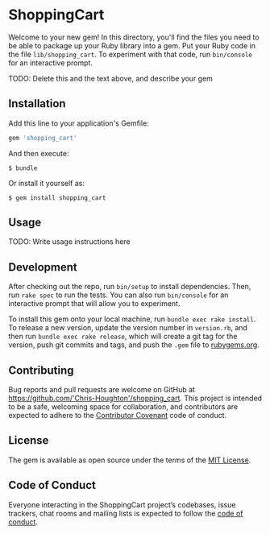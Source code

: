 # ShoppingCart

Welcome to your new gem! In this directory, you'll find the files you need to be able to package up your Ruby library into a gem. Put your Ruby code in the file `lib/shopping_cart`. To experiment with that code, run `bin/console` for an interactive prompt.

TODO: Delete this and the text above, and describe your gem

## Installation

Add this line to your application's Gemfile:

```ruby
gem 'shopping_cart'
```

And then execute:

    $ bundle

Or install it yourself as:

    $ gem install shopping_cart

## Usage

TODO: Write usage instructions here

## Development

After checking out the repo, run `bin/setup` to install dependencies. Then, run `rake spec` to run the tests. You can also run `bin/console` for an interactive prompt that will allow you to experiment.

To install this gem onto your local machine, run `bundle exec rake install`. To release a new version, update the version number in `version.rb`, and then run `bundle exec rake release`, which will create a git tag for the version, push git commits and tags, and push the `.gem` file to [rubygems.org](https://rubygems.org).

## Contributing

Bug reports and pull requests are welcome on GitHub at https://github.com/'Chris-Houghton'/shopping_cart. This project is intended to be a safe, welcoming space for collaboration, and contributors are expected to adhere to the [Contributor Covenant](http://contributor-covenant.org) code of conduct.

## License

The gem is available as open source under the terms of the [MIT License](https://opensource.org/licenses/MIT).

## Code of Conduct

Everyone interacting in the ShoppingCart project’s codebases, issue trackers, chat rooms and mailing lists is expected to follow the [code of conduct](https://github.com/'Chris-Houghton'/shopping_cart/blob/master/CODE_OF_CONDUCT.md).
